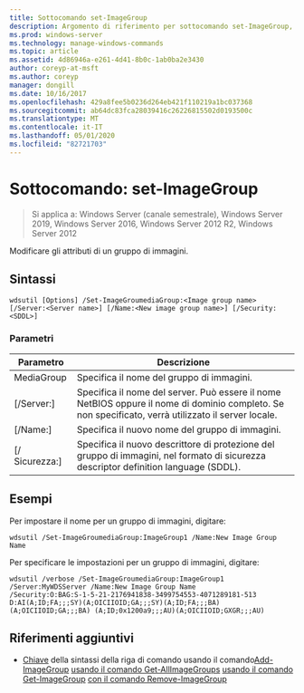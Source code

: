```yaml
---
title: Sottocomando set-ImageGroup
description: Argomento di riferimento per sottocomando set-ImageGroup, che modifica gli attributi di un gruppo di immagini.
ms.prod: windows-server
ms.technology: manage-windows-commands
ms.topic: article
ms.assetid: 4d86946a-e261-4d41-8b0c-1ab0ba2e3430
author: coreyp-at-msft
ms.author: coreyp
manager: dongill
ms.date: 10/16/2017
ms.openlocfilehash: 429a8fee5b0236d264eb421f110219a1bc037368
ms.sourcegitcommit: ab64dc83fca28039416c26226815502d0193500c
ms.translationtype: MT
ms.contentlocale: it-IT
ms.lasthandoff: 05/01/2020
ms.locfileid: "82721703"
---
```

# <a name="subcommand-set-imagegroup"></a>Sottocomando: set-ImageGroup

> Si applica a: Windows Server (canale semestrale), Windows Server 2019, Windows Server 2016, Windows Server 2012 R2, Windows Server 2012

Modificare gli attributi di un gruppo di immagini.

## <a name="syntax"></a>Sintassi
```
wdsutil [Options] /Set-ImageGroumediaGroup:<Image group name> [/Server:<Server name>] [/Name:<New image group name>] [/Security:<SDDL>]
```
### <a name="parameters"></a>Parametri
|Parametro|Descrizione|
|-------|--------|
MediaGroup<Image group name>|Specifica il nome del gruppo di immagini.|
|[/Server:<Server name>]|Specifica il nome del server. Può essere il nome NetBIOS oppure il nome di dominio completo. Se non specificato, verrà utilizzato il server locale.|
|[/Name:<New image group name>]|Specifica il nuovo nome del gruppo di immagini.|
|[/ Sicurezza:<SDDL>]|Specifica il nuovo descrittore di protezione del gruppo di immagini, nel formato di sicurezza descriptor definition language (SDDL).|
## <a name="examples"></a>Esempi
Per impostare il nome per un gruppo di immagini, digitare:
```
wdsutil /Set-ImageGroumediaGroup:ImageGroup1 /Name:New Image Group Name
```
Per specificare le impostazioni per un gruppo di immagini, digitare:
```
wdsutil /verbose /Set-ImageGroumediaGroup:ImageGroup1 /Server:MyWDSServer /Name:New Image Group Name 
/Security:O:BAG:S-1-5-21-2176941838-3499754553-4071289181-513 D:AI(A;ID;FA;;;SY)(A;OICIIOID;GA;;;SY)(A;ID;FA;;;BA)(A;OICIIOID;GA;;;BA) (A;ID;0x1200a9;;;AU)(A;OICIIOID;GXGR;;;AU)
```
## <a name="additional-references"></a>Riferimenti aggiuntivi
- [Chiave](command-line-syntax-key.md)
della sintassi della riga di comando usando il comando[Add-ImageGroup](using-the-add-imagegroup-command.md)
[usando il comando Get-AllImageGroups](using-the-get-allimagegroups-command.md)
[usando il comando Get-ImageGroup](using-the-get-imagegroup-command.md)
[con il comando Remove-ImageGroup](using-the-remove-imagegroup-command.md)
